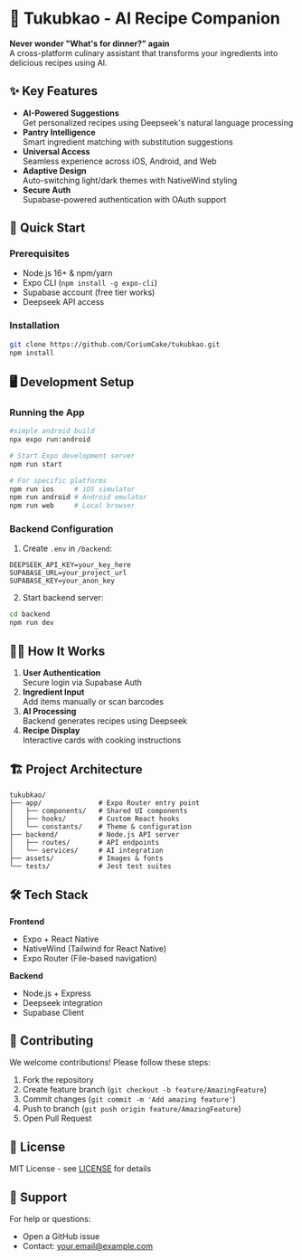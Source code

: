 # 🍳 Tukubkao - AI Recipe Companion

**Never wonder "What's for dinner?" again**  
A cross-platform culinary assistant that transforms your ingredients into delicious recipes using AI.

## ✨ Key Features

- **AI-Powered Suggestions**  
  Get personalized recipes using Deepseek's natural language processing
- **Pantry Intelligence**  
  Smart ingredient matching with substitution suggestions
- **Universal Access**  
  Seamless experience across iOS, Android, and Web
- **Adaptive Design**  
  Auto-switching light/dark themes with NativeWind styling
- **Secure Auth**  
  Supabase-powered authentication with OAuth support

## 🚀 Quick Start

### Prerequisites
- Node.js 16+ & npm/yarn
- Expo CLI (`npm install -g expo-cli`)
- Supabase account (free tier works)
- Deepseek API access

### Installation
```bash
git clone https://github.com/CoriumCake/tukubkao.git
npm install
```

## 🖥️ Development Setup

### Running the App
```bash
#simple android build
npx expo run:android

# Start Expo development server
npm run start

# For specific platforms
npm run ios     # iOS simulator
npm run android # Android emulator
npm run web     # Local browser
```

### Backend Configuration
1. Create `.env` in `/backend`:
```
DEEPSEEK_API_KEY=your_key_here
SUPABASE_URL=your_project_url
SUPABASE_KEY=your_anon_key
```
2. Start backend server:
```bash
cd backend
npm run dev
```

## 🧑‍🍳 How It Works

1. **User Authentication**  
   Secure login via Supabase Auth
2. **Ingredient Input**  
   Add items manually or scan barcodes
3. **AI Processing**  
   Backend generates recipes using Deepseek
4. **Recipe Display**  
   Interactive cards with cooking instructions

## 🏗️ Project Architecture
```
tukubkao/
├── app/              # Expo Router entry point
│   ├── components/   # Shared UI components
│   ├── hooks/        # Custom React hooks
│   └── constants/    # Theme & configuration
├── backend/          # Node.js API server
│   ├── routes/       # API endpoints
│   └── services/     # AI integration
├── assets/           # Images & fonts
└── tests/            # Jest test suites
```

## 🛠️ Tech Stack

**Frontend**
- Expo + React Native
- NativeWind (Tailwind for React Native)
- Expo Router (File-based navigation)

**Backend**
- Node.js + Express
- Deepseek integration
- Supabase Client

## 🌱 Contributing

We welcome contributions! Please follow these steps:

1. Fork the repository
2. Create feature branch (`git checkout -b feature/AmazingFeature`)
3. Commit changes (`git commit -m 'Add amazing feature'`)
4. Push to branch (`git push origin feature/AmazingFeature`)
5. Open Pull Request

## 📜 License

MIT License - see [LICENSE](LICENSE) for details

## 🙋 Support

For help or questions:
- Open a GitHub issue
- Contact: your.email@example.com

